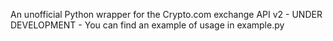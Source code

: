 An unofficial Python wrapper for the Crypto.com exchange API v2 - UNDER DEVELOPMENT -
You can find an example of usage in example.py
